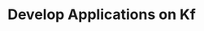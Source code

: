 ---
title: "Develop Applications on Kf"
linkTitle: "Developer Guide"
description: "Learn to use Kf to deploy and maintain applications."
weight: 100
menu:
  main:
    weight: 100
---